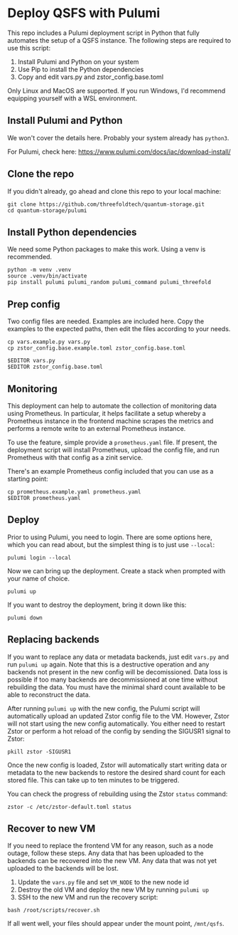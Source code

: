 # Deploy QSFS with Pulumi

This repo includes a Pulumi deployment script in Python that fully automates the setup of a QSFS instance. The following steps are required to use this script:

1. Install Pulumi and Python on your system
2. Use Pip to install the Python dependencies
3. Copy and edit vars.py and zstor_config.base.toml

Only Linux and MacOS are supported. If you run Windows, I'd recommend equipping yourself with a WSL environment.

## Install Pulumi and Python

We won't cover the details here. Probably your system already has `python3`.

For Pulumi, check here: https://www.pulumi.com/docs/iac/download-install/

## Clone the repo

If you didn't already, go ahead and clone this repo to your local machine:

```
git clone https://github.com/threefoldtech/quantum-storage.git
cd quantum-storage/pulumi
```

## Install Python dependencies

We need some Python packages to make this work. Using a venv is recommended.

```
python -m venv .venv
source .venv/bin/activate
pip install pulumi pulumi_random pulumi_command pulumi_threefold
```

## Prep config

Two config files are needed. Examples are included here. Copy the examples to the expected paths, then edit the files according to your needs.

```
cp vars.example.py vars.py
cp zstor_config.base.example.toml zstor_config.base.toml

$EDITOR vars.py
$EDITOR zstor_config.base.toml
```

## Monitoring

This deployment can help to automate the collection of monitoring data using Prometheus. In particular, it helps facilitate a setup whereby a Prometheus instance in the frontend machine scrapes the metrics and performs a remote write to an external Prometheus instance.

To use the feature, simple provide a `prometheus.yaml` file. If present, the deployment script will install Prometheus, upload the config file, and run Prometheus with that config as a zinit service.

There's an example Prometheus config included that you can use as a starting point:

```
cp prometheus.example.yaml prometheus.yaml
$EDITOR prometheus.yaml
```

## Deploy

Prior to using Pulumi, you need to login. There are some options here, which you can read about, but the simplest thing is to just use `--local`:

```
pulumi login --local
```

Now we can bring up the deployment. Create a stack when prompted with your name of choice.

```
pulumi up
```

If you want to destroy the deployment, bring it down like this:

```
pulumi down
```

## Replacing backends

If you want to replace any data or metadata backends, just edit `vars.py` and run `pulumi up` again. Note that this is a destructive operation and any backends not present in the new config will be decomissioned. Data loss is possible if too many backends are decommissioned at one time without rebuilding the data. You must have the minimal shard count available to be able to reconstruct the data.

After running `pulumi up` with the new config, the Pulumi script will automatically upload an updated Zstor config file to the VM. However, Zstor will not start using the new config automatically. You either need to restart Zstor or perform a hot reload of the config by sending the SIGUSR1 signal to Zstor:

```
pkill zstor -SIGUSR1
```

Once the new config is loaded, Zstor will automatically start writing data or metadata to the new backends to restore the desired shard count for each stored file. This can take up to ten minutes to be triggered.

You can check the progress of rebuilding using the Zstor `status` command:

```
zstor -c /etc/zstor-default.toml status
```

## Recover to new VM

If you need to replace the frontend VM for any reason, such as a node outage, follow these steps. Any data that has been uploaded to the backends can be recovered into the new VM. Any data that was not yet uploaded to the backends will be lost.

1. Update the `vars.py` file and set `VM_NODE` to the new node id
2. Destroy the old VM and deploy the new VM by running `pulumi up`
3. SSH to the new VM and run the recovery script:

```
bash /root/scripts/recover.sh
```

If all went well, your files should appear under the mount point, `/mnt/qsfs`.
